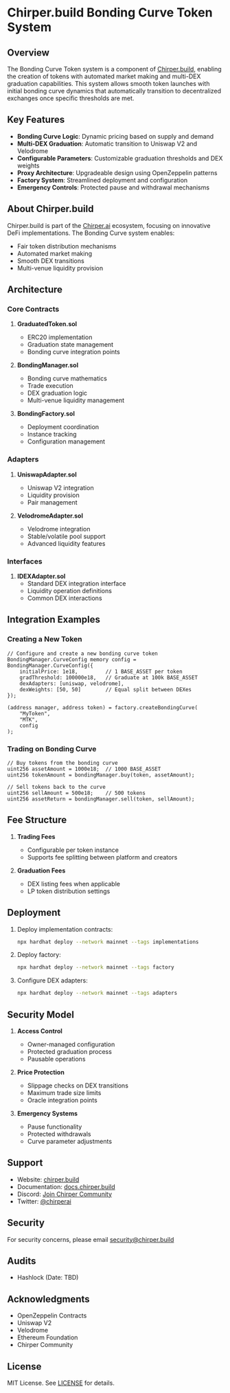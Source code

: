 # Chirper.build Bonding Curve Token System

## Overview

The Bonding Curve Token system is a component of [Chirper.build](https://chirper.build), enabling the creation of tokens with automated market making and multi-DEX graduation capabilities. This system allows smooth token launches with initial bonding curve dynamics that automatically transition to decentralized exchanges once specific thresholds are met.

## Key Features

- **Bonding Curve Logic**: Dynamic pricing based on supply and demand
- **Multi-DEX Graduation**: Automatic transition to Uniswap V2 and Velodrome
- **Configurable Parameters**: Customizable graduation thresholds and DEX weights
- **Proxy Architecture**: Upgradeable design using OpenZeppelin patterns
- **Factory System**: Streamlined deployment and configuration
- **Emergency Controls**: Protected pause and withdrawal mechanisms

## About Chirper.build

Chirper.build is part of the [Chirper.ai](https://chirper.ai) ecosystem, focusing on innovative DeFi implementations. The Bonding Curve system enables:
- Fair token distribution mechanisms
- Automated market making
- Smooth DEX transitions
- Multi-venue liquidity provision

## Architecture

### Core Contracts

1. **GraduatedToken.sol**
   - ERC20 implementation
   - Graduation state management
   - Bonding curve integration points

2. **BondingManager.sol**
   - Bonding curve mathematics
   - Trade execution
   - DEX graduation logic
   - Multi-venue liquidity management

3. **BondingFactory.sol**
   - Deployment coordination
   - Instance tracking
   - Configuration management

### Adapters

1. **UniswapAdapter.sol**
   - Uniswap V2 integration
   - Liquidity provision
   - Pair management

2. **VelodromeAdapter.sol**
   - Velodrome integration
   - Stable/volatile pool support
   - Advanced liquidity features

### Interfaces

1. **IDEXAdapter.sol**
   - Standard DEX integration interface
   - Liquidity operation definitions
   - Common DEX interactions

## Integration Examples

### Creating a New Token

```solidity
// Configure and create a new bonding curve token
BondingManager.CurveConfig memory config = BondingManager.CurveConfig({
    initialPrice: 1e18,         // 1 BASE_ASSET per token
    gradThreshold: 100000e18,   // Graduate at 100k BASE_ASSET
    dexAdapters: [uniswap, velodrome],
    dexWeights: [50, 50]        // Equal split between DEXes
});

(address manager, address token) = factory.createBondingCurve(
    "MyToken",
    "MTK",
    config
);
```

### Trading on Bonding Curve

```solidity
// Buy tokens from the bonding curve
uint256 assetAmount = 1000e18;  // 1000 BASE_ASSET
uint256 tokenAmount = bondingManager.buy(token, assetAmount);

// Sell tokens back to the curve
uint256 sellAmount = 500e18;    // 500 tokens
uint256 assetReturn = bondingManager.sell(token, sellAmount);
```

## Fee Structure

1. **Trading Fees**
   - Configurable per token instance
   - Supports fee splitting between platform and creators

2. **Graduation Fees**
   - DEX listing fees when applicable
   - LP token distribution settings

## Deployment

1. Deploy implementation contracts:
   ```bash
   npx hardhat deploy --network mainnet --tags implementations
   ```

2. Deploy factory:
   ```bash
   npx hardhat deploy --network mainnet --tags factory
   ```

3. Configure DEX adapters:
   ```bash
   npx hardhat deploy --network mainnet --tags adapters
   ```

## Security Model

1. **Access Control**
   - Owner-managed configuration
   - Protected graduation process
   - Pausable operations

2. **Price Protection**
   - Slippage checks on DEX transitions
   - Maximum trade size limits
   - Oracle integration points

3. **Emergency Systems**
   - Pause functionality
   - Protected withdrawals
   - Curve parameter adjustments

## Support

- Website: [chirper.build](https://chirper.build)
- Documentation: [docs.chirper.build](https://docs.chirper.build)
- Discord: [Join Chirper Community](https://discord.gg/QVFejuDNmH)
- Twitter: [@chirperai](https://twitter.com/chirperai)

## Security

For security concerns, please email security@chirper.build

## Audits

- Hashlock (Date: TBD)

## Acknowledgments

- OpenZeppelin Contracts
- Uniswap V2
- Velodrome
- Ethereum Foundation
- Chirper Community

## License

MIT License. See [LICENSE](./LICENSE) for details.